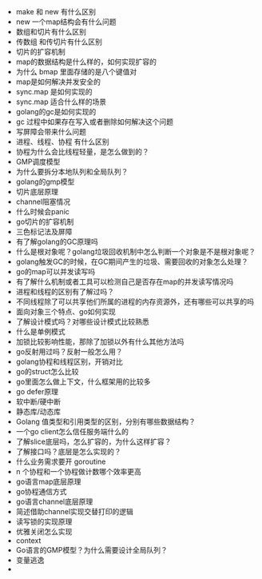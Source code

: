- make 和 new 有什么区别
- new 一个map结构会有什么问题
- 数组和切片有什么区别
- 传数组 和传切片有什么区别
- 切片的扩容机制
- map的数据结构是什么样的，如何实现扩容的
- 为什么 bmap 里面存储的是八个键值对
- map是如何解决并发安全的
- sync.map 是如何实现的
- sync.map 适合什么样的场景
- golang的gc是如何实现的
- gc 过程中如果存在写入或者删除如何解决这个问题
- 写屏障会带来什么问题
- 进程、线程、协程 有什么区别
- 协程为什么会比线程轻量，是怎么做到的？
- GMP调度模型
- 为什么要拆分本地队列和全局队列？
- golang的gmp模型
- 切片底层原理
- channel阻塞情况
- 什么时候会panic
- go切片的扩容机制
- 三色标记法及屏障
- 有了解golang的GC原理吗
- 什么是根对象呢？golang垃圾回收机制中怎么判断一个对象是不是根对象呢？
- golang触发GC的时候，在GC期间产生的垃圾、需要回收的对象怎么处理？
- go的map可以并发读写吗
- 有了解什么机制或者工具可以检测自己是否存在map的并发读写情况吗
- 进程和线程的区别有了解过吗？
- 不同线程除了可以共享他们所属的进程的内存资源外，还有哪些可以共享的吗
- 面向对象三个特点、go如何实现
- 了解设计模式吗？对哪些设计模式比较熟悉
- 什么是单例模式
- 加锁比较影响性能，那除了加锁以外有什么其他方法吗
- go反射用过吗？反射一般怎么用？
- golang协程和线程区别，开销对比
- go的struct怎么比较
- go里面怎么做上下文，什么框架用的比较多
- go defer原理
- 软中断/硬中断
- 静态库/动态库
- Golang 值类型和引用类型的区别，分别有哪些数据结构？
- 一个go client怎么信任服务端什么的
- 了解slice底层吗，怎么扩容的，为什么这样扩容？
- 了解接口吗？底层是怎么实现的？
- 什么业务需求要开 goroutine
- n 个协程和一个协程做计数哪个效率更高
- go语言map底层原理
- go协程通信方式
- go语言channel底层原理
- 简述借助channel实现交替打印的逻辑
- 读写锁的实现原理
- 优雅关闭怎么实现
- context
- Go语言的GMP模型？为什么需要设计全局队列？
- 变量逃逸
- 
